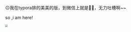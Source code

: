 :frowning_face:我在typora排的美美的版，到微信上就是:shit::shit:，无力吐槽啊~~

so ,i am here!

<img src="C:\Users\HuaWei\AppData\Roaming\Typora\typora-user-images\image-20201223110420564.png" style="zoom:50%;" />

